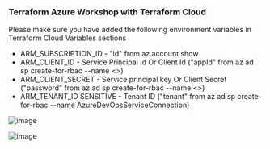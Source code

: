 ### Terraform Azure Workshop with Terraform Cloud

Please make sure you have added the following environment variables in Terraform Cloud Variables sections

- ARM_SUBSCRIPTION_ID - "id" from az account show
- ARM_CLIENT_ID - Service Principal Id Or Client Id ("appId" from az ad sp create-for-rbac --name <<ServicePrincipalName>>)
- ARM_CLIENT_SECRET - Service principal key Or Client Secret ("password" from az ad sp create-for-rbac --name <<ServicePrincipalName>>)
- ARM_TENANT_ID SENSITIVE - Tenant ID ("tenant" from az ad sp create-for-rbac --name AzureDevOpsServiceConnection)

![image](https://user-images.githubusercontent.com/626498/80190242-9a643780-8631-11ea-92b0-a6416e5a3912.png)

![image](https://user-images.githubusercontent.com/626498/80189959-2033b300-8631-11ea-8f06-463b072c0c86.png)
